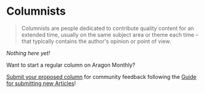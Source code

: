 # Columnists

> Columnists are people dedicated to contribute quality content for an extended time, usually on the same subject area or theme each time – that typically contains the author's opinion or point of view.

_Nothing here yet!_

Want to start a regular column on Aragon Monthly?

[Submit your proposed column](https://github.com/aragon/aragon-monthly/issues/new) for community feedback following the [Guide for submitting new Articles](/guides/guide_for_submitting_articles.md)!
